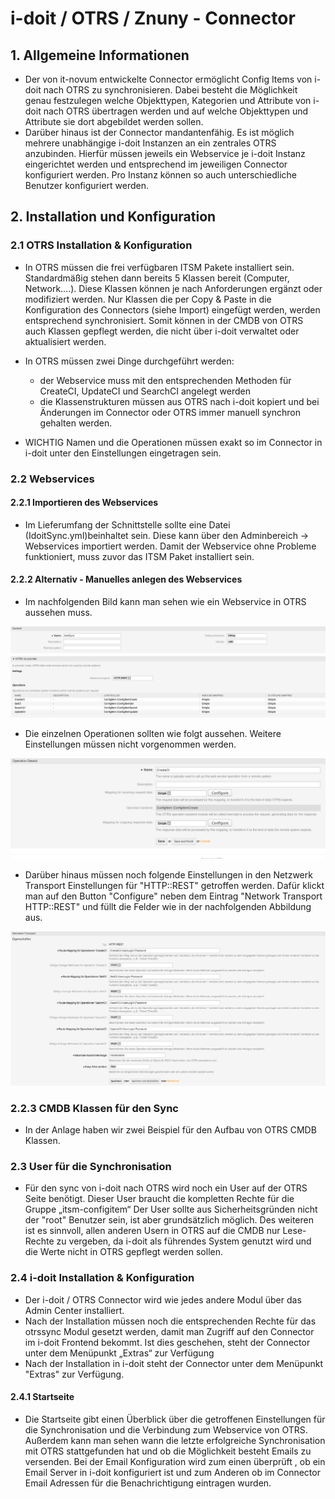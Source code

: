 # i-doit / OTRS / Znuny - Connector

## 1. Allgemeine Informationen 

- Der von it-novum entwickelte Connector ermöglicht Config Items von i-doit nach OTRS zu synchronisieren. Dabei besteht die Möglichkeit genau festzulegen welche Objekttypen, Kategorien und Attribute von i-doit nach OTRS übertragen werden und auf welche Objekttypen und Attribute sie dort abgebildet werden sollen.
- Darüber hinaus ist der Connector mandantenfähig. Es ist möglich mehrere unabhängige i-doit Instanzen an ein zentrales OTRS anzubinden. Hierfür müssen jeweils ein Webservice je i-doit Instanz eingerichtet werden und entsprechend im jeweiligen Connector konfiguriert werden. Pro Instanz können so auch unterschiedliche Benutzer konfiguriert werden.

## 2. Installation und Konfiguration

### 2.1 OTRS Installation & Konfiguration

- In OTRS müssen die frei verfügbaren ITSM Pakete installiert sein. Standardmäßig stehen dann bereits 5 Klassen bereit (Computer, Network….). Diese Klassen können je nach Anforderungen ergänzt oder modifiziert werden. Nur Klassen die per Copy & Paste in die Konfiguration des Connectors (siehe Import) eingefügt werden, werden entsprechend synchronisiert. Somit können in der CMDB von OTRS auch Klassen gepflegt werden, die nicht über i-doit verwaltet oder aktualisiert werden.
- In OTRS müssen zwei Dinge durchgeführt werden:

	- der Webservice muss mit den entsprechenden Methoden für CreateCI, UpdateCI und SearchCI angelegt werden
	- die Klassenstrukturen müssen aus OTRS nach i-doit kopiert und bei Änderungen im Connector oder OTRS immer manuell synchron gehalten werden.

- WICHTIG Namen und die Operationen müssen exakt so im Connector in i-doit unter den Einstellungen eingetragen sein.

### 2.2 Webservices

#### 2.2.1 Importieren des Webservices

- Im Lieferumfang der Schnittstelle sollte eine Datei (IdoitSync.yml)beinhaltet sein. Diese kann über den Adminbereich -> Webservices importiert werden. Damit der Webservice ohne Probleme funktioniert, muss zuvor das ITSM Paket installiert sein.

#### 2.2.2 Alternativ - Manuelles anlegen des Webservices
- Im nachfolgenden Bild kann man sehen wie ein Webservice in OTRS aussehen muss.

![This is an image](/images/OTRS_Webservice_Uebersicht.png)

- Die einzelnen Operationen sollten wie folgt aussehen. Weitere Einstellungen müssen nicht vorgenommen werden.

![This is an image](/images/OTRS_Webservice_Operation.png)

- Darüber hinaus müssen noch folgende Einstellungen in den Netzwerk Transport Einstellungen für "HTTP::REST" getroffen werden. Dafür klickt man auf den Button "Configure" neben dem Eintrag "Network Transport HTTP::REST" und füllt die Felder wie in der nachfolgenden Abbildung aus.

![This is an image](/images/Rest_transport_config_de.png)

### 2.2.3 CMDB Klassen für den Sync

- In der Anlage haben wir zwei Beispiel für den Aufbau von OTRS CMDB Klassen.

### 2.3 User für die Synchronisation

- Für den sync von i-doit nach OTRS wird noch ein User auf der OTRS Seite benötigt. Dieser User braucht die kompletten Rechte für die Gruppe „itsm-configitem“ Der User sollte aus Sicherheitsgründen nicht der "root" Benutzer sein, ist aber grundsätzlich möglich. Des weiteren ist es sinnvoll, allen anderen Usern in OTRS auf die CMDB nur Lese-Rechte zu vergeben, da i-doit als führendes System genutzt wird und die Werte nicht in OTRS gepflegt werden sollen.

### 2.4 i-doit Installation & Konfiguration

- Der i-doit / OTRS Connector wird wie jedes andere Modul über das Admin Center installiert.
- Nach der Installation müssen noch die entsprechenden Rechte für das otrssync Modul gesetzt werden, damit man Zugriff auf den Connector im i-doit Frontend bekommt. Ist dies geschehen, steht der Connector unter dem Menüpunkt „Extras“ zur Verfügung
- Nach der Installation in i-doit steht der Connector unter dem Menüpunkt "Extras" zur Verfügung.

#### 2.4.1 Startseite 

- Die Startseite gibt einen Überblick über die getroffenen Einstellungen für die Synchronisation und die Verbindung zum Webservice von OTRS. Außerdem kann man sehen wann die letzte erfolgreiche Synchronisation mit OTRS stattgefunden hat und ob die Möglichkeit besteht Emails zu versenden. Bei der Email Konfiguration wird zum einen überprüft , ob ein Email Server in i-doit konfiguriert ist und zum Anderen ob im Connector Email Adressen für die Benachrichtigung eintragen wurden.
